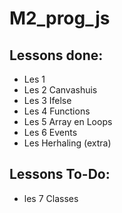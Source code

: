 # M2_prog_js

## Lessons done:  
- Les 1  
- Les 2 Canvashuis  
- Les 3 Ifelse  
- Les 4 Functions  
- Les 5 Array en Loops  
- Les 6 Events  
- Les Herhaling (extra)

## Lessons To-Do:
- les 7 Classes  
 

